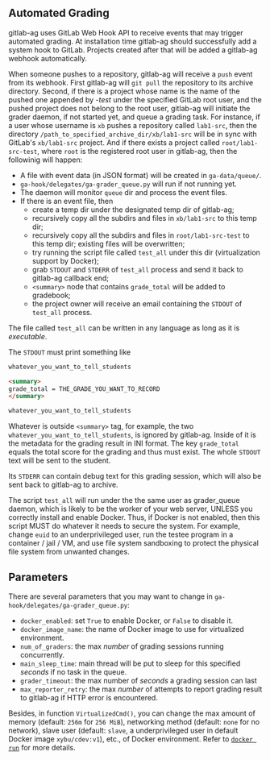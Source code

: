 ## Automated Grading

gitlab-ag uses GitLab Web Hook API to receive events that may trigger automated 
grading. At installation time gitlab-ag should successfully add a system hook to 
GitLab. Projects created after that will be added a gitlab-ag webhook automatically. 

When someone pushes to a repository, gitlab-ag will receive a `push` event from
its webhook. First gitlab-ag will `git pull` the repository to its archive 
directory. Second, if there is a project whose name is the name of the pushed 
one appended by *-test* under the specified GitLab root user, and the pushed 
project does not belong to the root user, gitlab-ag will initiate the grader 
daemon, if not started yet, and queue a grading task. For instance, if a user 
whose username is `xb` pushes a repository called `lab1-src`, then the directory 
`/path_to_specified_archive_dir/xb/lab1-src` will be in sync with GitLab's 
`xb/lab1-src` project. And if there exists a project called `root/lab1-src-test`,
where `root` is the registered root user in gitlab-ag, then the followinig will 
happen:

 * A file with event data (in JSON format) will be created in `ga-data/queue/`.
 * `ga-hook/delegates/ga-grader_queue.py` will run if not running yet.
 * The daemon will monitor `queue` dir and process the event files.
 * If there is an event file, then 
	 * create a temp dir under the designated temp dir of gitlab-ag;
	 * recursively copy all the subdirs and files in `xb/lab1-src` to this temp dir;
	 * recursively copy all the subdirs and files in `root/lab1-src-test` to this temp
		dir; existing files will be overwritten;
	 * try running the script file called `test_all` under this dir (virtualization 
		support by Docker);
	 * grab `STDOUT` and `STDERR` of `test_all` process and send it back to 
		gitlab-ag callback end;
	 * `<summary>` node that contains `grade_total` will be added to gradebook;
	 * the project owner will receive an email containing the `STDOUT` of `test_all` process.

The file called `test_all` can be written in any language as long as it is _executable_.

The `STDOUT` must print something like

```html
whatever_you_want_to_tell_students

<summary>
grade_total = THE_GRADE_YOU_WANT_TO_RECORD
</summary>

whatever_you_want_to_tell_students
```

Whatever is outside `<summary>` tag, for example, the two 
`whatever_you_want_to_tell_students`, is ignored by gitlab-ag. Inside of 
it is the metadata for the grading result in INI format. The key 
`grade_total` equals the total score for the grading and thus must exist.
The whole `STDOUT` text will be sent to the student.

Its `STDERR` can contain debug text for this grading session, which will 
also be sent back to gitlab-ag to archive.

The script `test_all` will run under the the same user as grader_queue daemon, 
which is likely to be the worker of your web server, UNLESS you correctly 
install and enable Docker. Thus, if Docker is not enabled, then this script 
MUST do whatever it needs to secure the system. For example, change `euid` to
an underprivileged user, run the testee program in a container / jail / VM, and
use file system sandboxing to protect the physical file system from unwanted 
changes.


## Parameters

There are several parameters that you may want to change in 
`ga-hook/delegates/ga-grader_queue.py`:

 * `docker_enabled`: set `True` to enable Docker, or `False` to disable it.
 * `docker_image_name`: the name of Docker image to use for virtualized environment.
 * `num_of_graders`: the max _number_ of grading sessions running concurrently.
 * `main_sleep_time`: main thread will be put to sleep for this specified _seconds_ if 
 	no task in the queue.
 * `grader_timeout`: the max number of _seconds_ a grading session can last
 * `max_reporter_retry`: the max _number_ of attempts to report grading result to gitlab-ag
 	if HTTP error is encountered.

Besides, in function `VirtualizedCmd()`, you can change the max amount of memory
(default: `256m` for `256 MiB`), networking method (default: `none` for no network), 
slave user (default: `slave`, a underprivileged user in default Docker image `xybu/cdev:v1`),
etc., of Docker environment. Refer to [`docker run`](https://docs.docker.com/reference/run/)
for more details.
